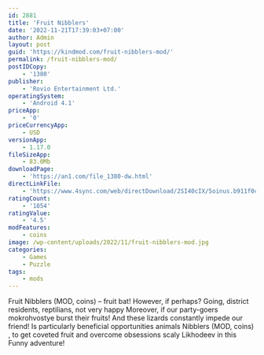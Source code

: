 ```yaml
---
id: 2881
title: 'Fruit Nibblers'
date: '2022-11-21T17:39:03+07:00'
author: Admin
layout: post
guid: 'https://kindmod.com/fruit-nibblers-mod/'
permalink: /fruit-nibblers-mod/
postIDCopy:
    - '1380'
publisher:
    - 'Rovio Entertainment Ltd.'
operatingSystem:
    - 'Android 4.1'
priceApp:
    - '0'
priceCurrencyApp:
    - USD
versionApp:
    - 1.17.0
fileSizeApp:
    - 83.0Mb
downloadPage:
    - 'https://an1.com/file_1380-dw.html'
directLinkFile:
    - 'https://www.4sync.com/web/directDownload/2SI40cIX/5oinus.b911f0c2b9514c89e3ce2b5fea118b8f'
ratingCount:
    - '1854'
ratingValue:
    - '4.5'
modFeatures:
    - coins
image: /wp-content/uploads/2022/11/fruit-nibblers-mod.jpg
categories:
    - Games
    - Puzzle
tags:
    - mods
---
```


Fruit Nibblers (MOD, coins) – fruit bat! However, if perhaps? Going, district residents, reptilians, not very happy Moreover, if our party-goers mokrohvostye burst their fruits! And these lizards constantly impede our friend! Is particularly beneficial opportunities animals Nibblers (MOD, coins) , to get coveted fruit and overcome obsessions scaly Likhodeev in this Funny adventure!